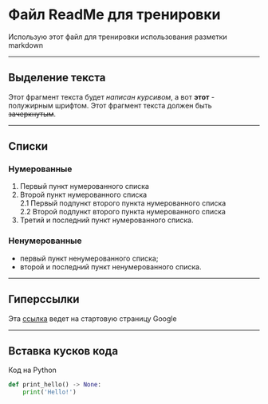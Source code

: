 # Файл ReadMe для тренировки
Использую этот файл для тренировки использования разметки markdown

---

## Выделение текста
Этот фрагмент текста будет *написан курсивом*, а вот **этот** - полужирным шрифтом.
Этот фрагмент текста должен быть ~~зачеркнутым~~.

---
## Списки
### Нумерованные
1. Первый пункт нумерованного списка
2. Второй пункт нумерованного списка<br>
2.1 Первый подпункт второго пункта нумерованного списка<br>
2.2 Второй подпункт второго пункта нумерованного списка<br>
3. Третий и последний пункт нумерованного списка.

### Ненумерованные

- первый пункт ненумерованного списка;
- второй и последний пункт ненумерованного списка.

---

## Гиперссылки
Эта [ссылка](https://www.google.ru/?hl=ru) ведет на стартовую страницу Google

---
## Вставка кусков кода
Код на Python
```python
def print_hello() -> None:
	print('Hello!')
```



